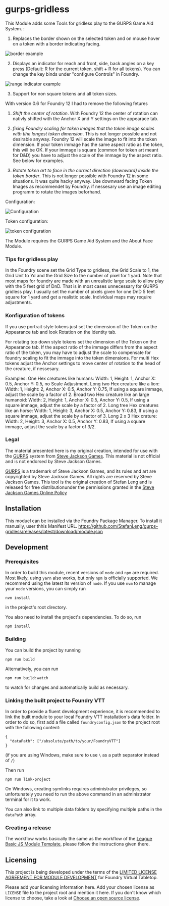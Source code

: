 # gurps-gridless

This Module adds some Tools for gridless play to the GURPS Game Aid System. :

1. Replaces the border shown on the selected token and on mouse hover on a token with a border indicating facing.

![border example](border.png "Border example")

2. Displays an indicator for reach and front, side, back angles on a key press (Default: R for the current token, shift + R for all tokens). 
You can change the key binds under "configure Controls" in Foundry.

![range indicator example](rangeIndicator.png "Range Indicator example")

3. Support for non square tokens and all token sizes.

With version 0.6 for Foundry 12 I had to remove the following fetures 

1. _Shift the center of rotation_. With Foundry 12 the center of rotation can nativly shifted with the Anchor X and Y settings on the appearace tab. 

2. _fixing Foundry scaling for token images that the token image scales with tihe longest token dimension_. This is not longer possible and not desirable anyway. 
Foundry 12 will scale the image to fit into the token dimension. If your token immage has the same aspect ratio as the token, this will be OK. If your immage is square (common for token art meant for D&D) you have to adjust the scale of the immage by the aspect ratio. See below for examples.

3. _Rotate token art to face in the correct direction (downward) inside the token border_. This is not longer possible with Foundry 12 in some situations. It was quite hacky anyway. Use downward facing Token Images as recommendet by Foundry. if nessesary use an image editing programm to rotate the images beforhand.      

Configuration:

![Configuration](configuration.png "Configuration")

Token configuration:

![token configuration](tokenConfiguration.png "Token Configuration")

The Module requires the GURPS Game Aid System and the About Face Module.

### Tips for gridless play
In the Foundry scene set the Grid Type to gridless, the Grid Scale to 1, the Grid Unit to Yd and the Grid Size to the number of pixel for 1 yard.
Note that most maps for foundry are made with an unrealistic large scale to allow play with the 5 feet grid of DnD. That is in most cases unnecessary for GURPS gridless play. 
I usually set the number of pixels given for one DnD 5 feet square for 1 yard and get a realistic scale. Individual maps may require adjustments.

### Konfiguration of tokens
If you use portrait style tokens just set the dimension of the Token on the Appearance tab and look Rotation on the Identity tab.

For rotating top down style tokens set the dimension of the Token on the Appearance tab. 
If the aspect ratio of the immage differs from the aspect ratio of the token, you may have to adjust the scale to compensate for foundry scaling to fit the immage into the token dimensions.
For multi Hex tokens adjust the Anchor settings to move center of rotation to the head of the creature, if nessesary.

Examples:
One Hex creatures like humans: Width: 1, Height: 1, Anchor X: 0.5, Anchor Y: 0.5, no Scale Adjustment.
Long two Hex creature like a lion: Width: 1, Height: 2, Anchor X: 0.5, Anchor Y: 0.75, If using a square immage, adjust the scale by a factor of 2. 
Broad two Hex creature like an large humanoid: Width: 2,  Height: 1, Anchor X: 0.5, Anchor Y: 0.5, If using a square immage, adjust the scale by a factor of 2. 
Long tree Hex creatures like an horse: Width: 1, Height: 3, Anchor X: 0.5, Anchor Y: 0.83, If using a square immage, adjust the scale by a factor of 3.
Long 2 x 3 Hex crature: Width: 2, Height: 3, Anchor X: 0.5, Anchor Y: 0.83, If using a square immage, adjust the scale by a factor of 3/2.

### Legal

The material presented here is my original creation, intended for use with the [GURPS](http://www.sjgames.com/gurps) system from [Steve Jackson Games](ttp://www.sjgames.com). This material is not official and is not endorsed by Steve Jackson Games.

[GURPS](http://www.sjgames.com/gurps) is a trademark of Steve Jackson Games, and its rules and art are copyrighted by Steve Jackson Games. All rights are reserved by Steve Jackson Games. This tool is the original creation of Stefan Leng and is released for free distributionunder the permissions granted in the [Steve Jackson Games Online Policy](http://www.sjgames.com/general/online_policy.html)


## Installation

This moduel can be installed via the Foundry Package Manager.
To install it manually, user thhis Manifest URL.
https://github.com/StefanLeng/gurps-gridless/releases/latest/download/module.json

## Development

### Prerequisites

In order to build this module, recent versions of `node` and `npm` are
required. Most likely, using `yarn` also works, but only `npm` is officially
supported. We recommend using the latest lts version of `node`. If you use `nvm`
to manage your `node` versions, you can simply run

```
nvm install
```

in the project's root directory.

You also need to install the project's dependencies. To do so, run

```
npm install
```

### Building

You can build the project by running

```
npm run build
```

Alternatively, you can run

```
npm run build:watch
```

to watch for changes and automatically build as necessary.

### Linking the built project to Foundry VTT

In order to provide a fluent development experience, it is recommended to link
the built module to your local Foundry VTT installation's data folder. In
order to do so, first add a file called `foundryconfig.json` to the project root
with the following content:

```
{
  "dataPath": ["/absolute/path/to/your/FoundryVTT"]
}
```

(if you are using Windows, make sure to use `\` as a path separator instead of
`/`)

Then run

```
npm run link-project
```

On Windows, creating symlinks requires administrator privileges, so
unfortunately you need to run the above command in an administrator terminal for
it to work.

You can also link to multiple data folders by specifying multiple paths in the
`dataPath` array.

### Creating a release

The workflow works basically the same as the workflow of the [League Basic JS Module Template], please follow the
instructions given there.

## Licensing

This project is being developed under the terms of the
[LIMITED LICENSE AGREEMENT FOR MODULE DEVELOPMENT] for Foundry Virtual Tabletop.

Please add your licensing information here. Add your chosen license as
`LICENSE` file to the project root and mention it here.  If you don't know which
license to choose, take a look at [Choose an open source license].

[League Basic JS Module Template]: https://github.com/League-of-Foundry-Developers/FoundryVTT-Module-Template
[LIMITED LICENSE AGREEMENT FOR MODULE DEVELOPMENT]: https://foundryvtt.com/article/license/
[Choose an open source license]: https://choosealicense.com/
